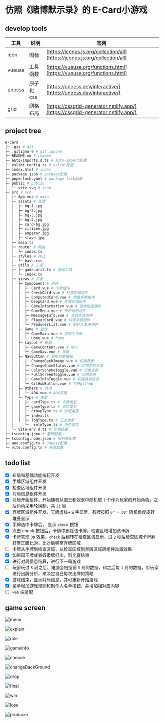 
# 仿照《赌博默示录》的 E-Card小游戏

## develop tools

| 工具 | 说明 | 官网 |
| --- | --- | --- |
| icon | 图标 | [https://icones.js.org/collection/all](https://icones.js.org/collection/all) |
| vueuse | 工具函数 | [https://vueuse.org/functions.html](https://vueuse.org/functions.html) |
| unocss | 原子化css | [https://unocss.dev/interactive/](https://unocss.dev/interactive/) |
| grid | 网格布局 | [https://cssgrid-generator.netlify.app/](https://cssgrid-generator.netlify.app/) |

## project tree

``` bash
e-card
├─ .git # git
├─ .gitignore # git ignore
├─ README.md # readme
├─ auto-imports.d.ts # auto-import配置
├─ eslint.config.ts # eslint配置
├─ index.html # index
├─ package.json # package配置
├─ pnpm-lock.yaml # package lock配置
├─ public # public
│  └─ vite.svg # icon
├─ src # src
│  ├─ App.vue # main
│  ├─ assets # 资源
│  │  ├─ bg-1.jpg
│  │  ├─ bg-2.jpg
│  │  ├─ bg-3.jpg
│  │  ├─ bg-4.jpg
│  │  ├─ card-bg.jpg
│  │  ├─ citizen.jpg
│  │  ├─ emperor.jpg
│  │  ├─ slave.jpg
│  ├─ main.ts
│  ├─ router # 路由
│  │  └─ index.ts
│  ├─ styles # 样式
│  │  └─ base.css
│  ├─ utils # 工具
│  ├─ ├─ game.util.ts # 游戏工具
│  │  └─ index.ts
│  ├─ views # 页面
│  │  ├─ Component # 组件
│  │  │  ├─ Card.vue # 卡牌组件
│  │  │  ├─ CheckCard.vue # 检查区域组件
│  │  │  ├─ ComputedCard.vue # 电脑手牌组件
│  │  │  ├─ DropCard.vue # 弃牌区域组件
│  │  │  ├─ GameInformation.vue # 游戏信息组件
│  │  │  ├─ GameMenu.vue # 开始信息组件
│  │  │  ├─ MessageInfo.vue # 消息信息组件
│  │  │  ├─ PlayerCard.vue # 玩家手牌组件
│  │  │  └─ ProducerList.vue # 制作人名单组件
│  │  ├─ Game # 游戏
│  │  │  ├─ GameMain.vue # 游戏主页面
│  │  │  └─ Home.vue # home
│  │  ├─ Layout # 布局
│  │  │  ├─ GameContent.vue # 中心
│  │  │  └─ GameNav.vue # 导航
│  │  ├─ NavButton # 导航功能按钮
│  │  │  ├─ ChangeBackImage.vue # 切换背景
│  │  │  ├─ ChangeGameStatus.vue # 切换游戏状态
│  │  │  ├─ ColorSchemeToggle.vue # 切换主题
│  │  │  ├─ FullScreenToggle.vue # 切换全屏
│  │  │  ├─ GameInfoToggle.vue # 切换游戏信息
│  │  │  └─ GitHubButton.vue # 打开github
│  │  ├─ Others # 其他
│  │  │  └─ 404.vue # 404页面
│  │  └─ Type # 类型
│  │  │  ├─ cardType.ts # 卡牌类型
│  │  │  ├─ gameType.ts # 游戏类型
│  │  │  ├─ groupType.ts # 分组类型
│  │  │  ├─ index.ts
│  │  │  ├─ logType.ts # 日志类型
│  │     └─  roleType.ts # 角色类型
│  └─ vite-env.d.ts # 环境变量
├─ tsconfig.json # 基础配置
├─ tsconfig.node.json # 服务端配置
├─ uno.config.ts # unocss配置
└─ vite.config.ts # 开发配置
```

## todo list

- [x] 布局和基础功能按钮开发
- [x] 手牌区域组件开发
- [x] 检查区域组件开发
- [x] 对局信息组件开发
- [x] 对局开始组件，开始随机从国王和奴隶中随机取 `1` 个作为玩家的开始角色，之后角色采用轮换制，共 `21` 局
- [x] 弃牌区域组件开发，无牌虚线+文字显示，有牌按照 `0° - 30°` 随机角度旋转堆叠显示
- [x] 手牌选中卡牌后， 显示 `check` 按钮
- [x] 点击 check 按钮后，卡牌中删除该卡牌，检查区域增加该卡牌
- [x] 卡牌实现 `3D` 效果，`check` 后翻转在检查区域显示，过 `2` 秒后检查区域卡牌翻转至正面比对，比对后移至弃牌区域
- [ ] 卡牌从手牌到检查区域，从检查区域到弃牌区域跨组件动画效果
- [x] 如果国王牌或者奴隶牌打出，则比赛结束
- [x] 进行对局信息结算，进行下一局游戏
- [ ] 玩家玩过 `5` 局之后，电脑会根据前 `5` 局的数据，和之后每 `1` 局的数据，对玩家进行出牌分析，来决定自己每次出牌的策略
- [x] 游戏结束，显示对局信息，并可重新开始游戏
- [x] 菜单增加游戏规则和制作人名单按钮，并增加相对应内容
- [ ] `web` 端适配

## game screen

![menu](/gameImg/menu.png)

![explain](/gameImg/explain.png)

![role](/gameImg/role.png)

![gameInfo](/gameImg/gameinfo.png)

![choose](/gameImg/choose.png)

![changeBackGround](/gameImg/changeBackground.png)

![drop](/gameImg/drop.png)

![final](/gameImg/final.png)

![win](/gameImg/win.png)

![lose](/gameImg/lose.png)

![producer](/gameImg/producer.png)
